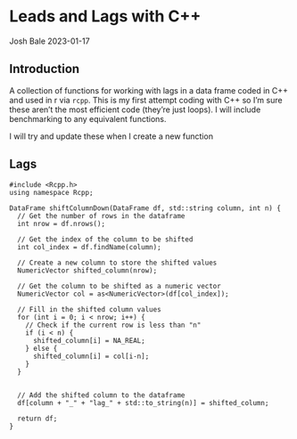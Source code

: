 Leads and Lags with C++
================
Josh Bale
2023-01-17

## Introduction

A collection of functions for working with lags in a data frame coded in
C++ and used in r via `rcpp`. This is my first attempt coding with C++
so I’m sure these aren’t the most efficient code (they’re just loops). I
will include benchmarking to any equivalent functions.

I will try and update these when I create a new function

## Lags

``` rcpp
#include <Rcpp.h>
using namespace Rcpp;

DataFrame shiftColumnDown(DataFrame df, std::string column, int n) {
  // Get the number of rows in the dataframe
  int nrow = df.nrows();

  // Get the index of the column to be shifted
  int col_index = df.findName(column);
  
  // Create a new column to store the shifted values
  NumericVector shifted_column(nrow);
  
  // Get the column to be shifted as a numeric vector
  NumericVector col = as<NumericVector>(df[col_index]);

  // Fill in the shifted column values
  for (int i = 0; i < nrow; i++) {
    // Check if the current row is less than "n"
    if (i < n) {
      shifted_column[i] = NA_REAL;
    } else {
      shifted_column[i] = col[i-n];
    }
  }

  
  // Add the shifted column to the dataframe
  df[column + "_" + "lag_" + std::to_string(n)] = shifted_column;
  
  return df;
}
```
